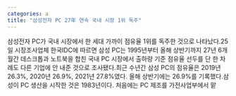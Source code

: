 ```yaml
---
categories: a
title: "삼성전자 PC 27年 연속 국내 시장 1위 독주"
---
```

삼성전자 PC가 국내 시장에서 한 세대 가까이 점유율 1위를 독주한 것으로 나타났다.25일 시장조사업체 한국IDC에 따르면 삼성 PC는 1995년부터 올해 상반기까지 27년 6개월간 데스크톱과 노트북을 합친 국내 PC 시장에서 출하량 기준 점유율 선두를 단 한 차례도 다른 기업에 안 내준 것으로 조사됐다.최근 수년간 삼성 PC의 점유율은 2019년 26.3%, 2020년 26.9%, 2021년 27.8%였다. 올해 상반기에는 26.9%를 기록했다.삼성이 PC 생산을 시작한 것은 1983년이다. 처음에는 PC 제조를 가전사업부에서 맡
